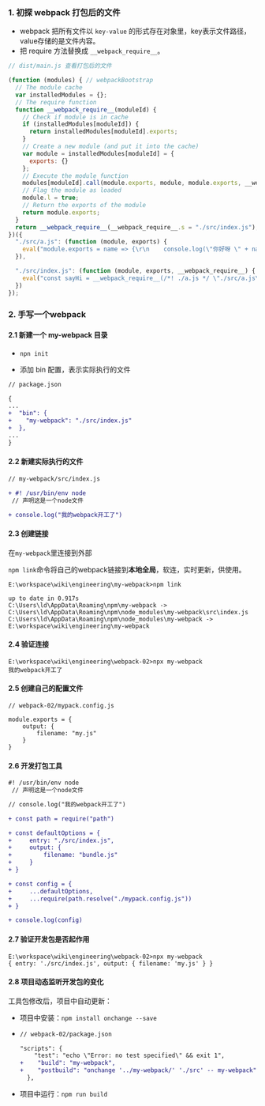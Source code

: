 ### 1. 初探 webpack 打包后的文件

- webpack 把所有文件以 `key-value` 的形式存在对象里，key表示文件路径，value存储的是文件内容。
- 把 require 方法替换成 `__webpack_require__`。 

```js
// dist/main.js 查看打包后的文件

(function (modules) { // webpackBootstrap
  // The module cache
  var installedModules = {};
  // The require function
  function __webpack_require__(moduleId) {
    // Check if module is in cache
    if (installedModules[moduleId]) {
      return installedModules[moduleId].exports;
    }
    // Create a new module (and put it into the cache)
    var module = installedModules[moduleId] = {
      exports: {}
    };
    // Execute the module function
    modules[moduleId].call(module.exports, module, module.exports, __webpack_require__);
    // Flag the module as loaded
    module.l = true;
    // Return the exports of the module
    return module.exports;
  }
  return __webpack_require__(__webpack_require__.s = "./src/index.js");
})({
  "./src/a.js": (function (module, exports) {
    eval("module.exports = name => {\r\n    console.log(\"你好呀 \" + name);\r\n}\n\n//# sourceURL=webpack:///./src/a.js?");
  }),

  "./src/index.js": (function (module, exports, __webpack_require__) {
    eval("const sayHi = __webpack_require__(/*! ./a.js */ \"./src/a.js\")\r\n\r\nsayHi(\"大美女\")\n\n//# sourceURL=webpack:///./src/index.js?");
  })
});
```

### 2. 手写一个webpack

#### 2.1 新建一个 my-webpack 目录

- `npn init`

- 添加 bin 配置，表示实际执行的文件

```diff
// package.json

{
...
+  "bin": {
+    "my-webpack": "./src/index.js"
+  },
...
}
```

#### 2.2 新建实际执行的文件

```diff
// my-webpack/src/index.js

+ #! /usr/bin/env node
 // 声明这是一个node文件

+ console.log("我的webpack开工了")
```

#### 2.3 创建链接

在`my-webpack`里连接到外部

`npm link`命令将自己的webpack链接到**本地全局**，软连，实时更新，供使用。

```
E:\workspace\wiki\engineering\my-webpack>npm link

up to date in 0.917s
C:\Users\ld\AppData\Roaming\npm\my-webpack -> C:\Users\ld\AppData\Roaming\npm\node_modules\my-webpack\src\index.js
C:\Users\ld\AppData\Roaming\npm\node_modules\my-webpack -> E:\workspace\wiki\engineering\my-webpack
```

#### 2.4 验证连接

```
E:\workspace\wiki\engineering\webpack-02>npx my-webpack
我的webpack开工了
```

#### 2.5 创建自己的配置文件

```
// webpack-02/mypack.config.js

module.exports = {
    output: {
        filename: "my.js"
    }
}
```

#### 2.6 开发打包工具

```diff
#! /usr/bin/env node
 // 声明这是一个node文件

// console.log("我的webpack开工了")

+ const path = require("path")

+ const defaultOptions = {
+     entry: "./src/index.js",
+     output: {
+         filename: "bundle.js"
+     }
+ }

+ const config = {
+     ...defaultOptions,
+     ...require(path.resolve("./mypack.config.js"))
+ }

+ console.log(config)
```

#### 2.7 验证开发包是否起作用

```
E:\workspace\wiki\engineering\webpack-02>npx my-webpack
{ entry: './src/index.js', output: { filename: 'my.js' } }
```

#### 2.8 项目动态监听开发包的变化

工具包修改后，项目中自动更新：

- 项目中安装：`npm install onchange --save `

- ```diff
  // webpack-02/package.json
  
  "scripts": {
      "test": "echo \"Error: no test specified\" && exit 1",
  +    "build": "my-webpack",
  +    "postbuild": "onchange '../my-webpack/' './src' -- my-webpack"
    },
  ```

- 项目中运行：`npm run build`

